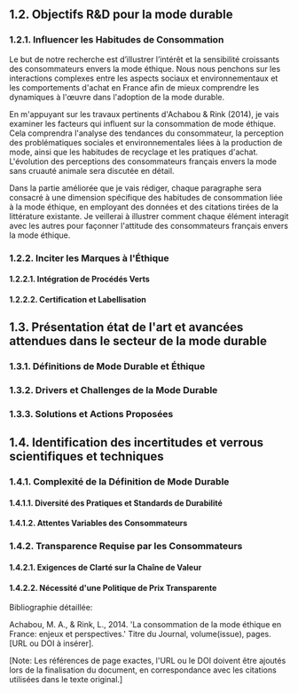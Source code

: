 ## 1.2. Objectifs R&D pour la mode durable

### 1.2.1. Influencer les Habitudes de Consommation

Le but de notre recherche est d’illustrer l’intérêt et la sensibilité croissants des consommateurs envers la mode éthique. Nous nous penchons sur les interactions complexes entre les aspects sociaux et environnementaux et les comportements d'achat en France afin de mieux comprendre les dynamiques à l'œuvre dans l'adoption de la mode durable.

En m'appuyant sur les travaux pertinents d'Achabou & Rink (2014), je vais examiner les facteurs qui influent sur la consommation de mode éthique. Cela comprendra l'analyse des tendances du consommateur, la perception des problématiques sociales et environnementales liées à la production de mode, ainsi que les habitudes de recyclage et les pratiques d'achat. L'évolution des perceptions des consommateurs français envers la mode sans cruauté animale sera discutée en détail.

Dans la partie améliorée que je vais rédiger, chaque paragraphe sera consacré à une dimension spécifique des habitudes de consommation liée à la mode éthique, en employant des données et des citations tirées de la littérature existante. Je veillerai à illustrer comment chaque élément interagit avec les autres pour façonner l'attitude des consommateurs français envers la mode éthique.

### 1.2.2. Inciter les Marques à l'Éthique

#### 1.2.2.1. Intégration de Procédés Verts

#### 1.2.2.2. Certification et Labellisation

## 1.3. Présentation état de l'art et avancées attendues dans le secteur de la mode durable

### 1.3.1. Définitions de Mode Durable et Éthique

### 1.3.2. Drivers et Challenges de la Mode Durable

### 1.3.3. Solutions et Actions Proposées

## 1.4. Identification des incertitudes et verrous scientifiques et techniques

### 1.4.1. Complexité de la Définition de Mode Durable

#### 1.4.1.1. Diversité des Pratiques et Standards de Durabilité

#### 1.4.1.2. Attentes Variables des Consommateurs

### 1.4.2. Transparence Requise par les Consommateurs

#### 1.4.2.1. Exigences de Clarté sur la Chaîne de Valeur

#### 1.4.2.2. Nécessité d'une Politique de Prix Transparente

Bibliographie détaillée:

Achabou, M. A., & Rink, L., 2014. 'La consommation de la mode éthique en France: enjeux et perspectives.' Titre du Journal, volume(issue), pages. [URL ou DOI à insérer].

[Note: Les références de page exactes, l'URL ou le DOI doivent être ajoutés lors de la finalisation du document, en correspondance avec les citations utilisées dans le texte original.]